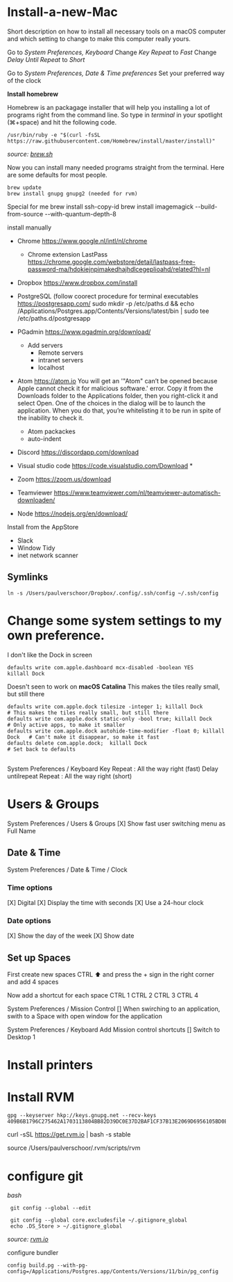# Install-a-new-Mac
Short description on how to install all necessary tools on a macOS computer and which setting to change to make this computer really yours.

Go to *System Preferences, Keyboard*
Change *Key Repeat* to *Fast*
Change *Delay Until Repeat* to *Short*

Go to *System Preferences, Date & Time preferences*
Set your preferred way of the clock






**Install homebrew**

Homebrew is an packagage installer that will help you installing a lot of programs right from the command line. So type in *terminal* in your spotlight (⌘+space) and hit the following code.

    /usr/bin/ruby -e "$(curl -fsSL https://raw.githubusercontent.com/Homebrew/install/master/install)"

*source: [brew.sh](https://brew.sh/)*

Now you can install many needed programs straight from the terminal.
Here are some defaults for most people.

    brew update
    brew install gnupg gnupg2 (needed for rvm)    
    
Special for me
    brew install ssh-copy-id
    brew install imagemagick --build-from-source --with-quantum-depth-8
    


install manually
* Chrome https://www.google.nl/intl/nl/chrome
  * Chrome extension LastPass https://chrome.google.com/webstore/detail/lastpass-free-password-ma/hdokiejnpimakedhajhdlcegeplioahd/related?hl=nl
* Dropbox https://www.dropbox.com/install
* PostgreSQL (follow coorect procedure for terminal executables https://postgresapp.com/
   sudo mkdir -p /etc/paths.d && echo /Applications/Postgres.app/Contents/Versions/latest/bin | sudo tee /etc/paths.d/postgresapp
   
* PGadmin https://www.pgadmin.org/download/
  * Add servers
    * Remote servers
    * intranet servers
    * localhost
* Atom https://atom.io
  You will get an '"Atom" can’t be opened because Apple cannot check it for malicious software.' error.
  Copy it from the Downloads folder to the Applications folder, then you right-click it and select Open. One of the choices in the dialog will be to launch the application. When you do that, you’re whitelisting it to be run in spite of the inability to check it.
  * Atom packackes
  * auto-indent
* Discord https://discordapp.com/download
* Visual studio code https://code.visualstudio.com/Download
  *
* Zoom  https://zoom.us/download
* Teamviewer https://www.teamviewer.com/nl/teamviewer-automatisch-downloaden/
* Node https://nodejs.org/en/download/ 

Install from the AppStore
* Slack
* Window Tidy
* inet network scanner

## Symlinks

    ln -s /Users/paulverschoor/Dropbox/.config/.ssh/config ~/.ssh/config

# Change some system settings to my own preference.
I don't like the Dock in screen

    defaults write com.apple.dashboard mcx-disabled -boolean YES
    killall Dock

Doesn't seen to work on **macOS Catalina**
    This makes the tiles really small, but still there
    
    defaults write com.apple.dock tilesize -integer 1; killall Dock               # This makes the tiles really small, but still there
    defaults write com.apple.dock static-only -bool true; killall Dock            # Only active apps, to make it smaller
    defaults write com.apple.dock autohide-time-modifier -float 0; killall Dock   # Can't make it disappear, so make it fast
    defaults delete com.apple.dock;  killall Dock                                 # Set back to defaults

## 
System Preferences / Keyboard
Key Repeat :               All the way right (fast)
Delay untilrepeat Repeat : All the way right (short)

# Users & Groups
System Preferences / Users & Groups
[X] Show fast user switching menu as Full Name 

## Date & Time
System Preferences / Date & Time / Clock

### Time options
[X] Digital
[X] Display the time with seconds
[X] Use a 24-hour clock

### Date options
[X] Show the day of the week
[X] Show date



## Set up Spaces

First create new spaces
CTRL ⬆️
and press the + sign in the right corner and add 4 spaces

Now add a shortcut for each space
CTRL 1
CTRL 2
CTRL 3
CTRL 4

System Preferences / Mission Control 
[] When swirching to an application, swith to a Space with open window for the application


System Preferences / Keyboard
Add Mission control shortcuts
[] Switch to Desktop 1

# Install printers

# Install RVM

    gpg --keyserver hkp://keys.gnupg.net --recv-keys 409B6B1796C275462A1703113804BB82D39DC0E37D2BAF1CF37B13E2069D6956105BD0E739499BDB
    
  curl -sSL https://get.rvm.io | bash -s stable
  
   source /Users/paulverschoor/.rvm/scripts/rvm
 
 
 
 
 
 # configure git
 *bash*
 
     git config --global --edit
     
     git config --global core.excludesfile ~/.gitignore_global
     echo .DS_Store > ~/.gitignore_global
     

*source: [rvm.io](http://rvm.io)* 

configure bundler

    config build.pg --with-pg-config=/Applications/Postgres.app/Contents/Versions/11/bin/pg_config
